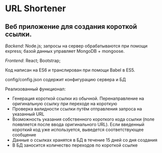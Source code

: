# URL Shortener
<h2>Веб приложение для создания короткой ссылки.</h2>
<p><i>Backend</i>: Node.js; запросы на сервер обрабатываются при помощи express; базой данных управляет MongoDB + mongoose.</p>
<p><i>Frontend</i>: React; Bootstrap;</p>
<p>Код написан на ES6 и транслирован при помощи Babel в ES5.</p>
<p>config/config.json содержит конфигурацию сервера и БД</p>
<p>Реализованный функционал:</p>
<ul>
  <li>Генерация короткой ссылки из обычной. Перенаправление на оригинальную ссылку при переходе на короткую</li>
  <li>Проверка валидности ссылки путём отправления запроса на указанный URL</li>
  <li>Возможность указания собственного короткого кода ссылки (поле появляется после ввода оригинального URL). Если введенный короткий код уже используется, выведется соответствующее сообщение</li>
  <li>Данные о ссылках хранятся в БД в течение 15 дней со дня создания</li>
  <li>В БД заносится количество переходов по короткой ссылке</li>
</ul>

